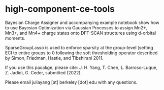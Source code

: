 # high-component-ce-tools
Bayesian Charge Assigner and accompanying example notebook show how to use Bayesian Optimization via Gaussian Processes to assign Mn2+, Mn3+, and Mn4+ charge states onto DFT-SCAN structures using d-orbital moments.

SparseGroupLasso is used to enforce sparsity at the group-level (setting ECI to entire groups to 0 following the soft thresholding operator described by Simon, Friedman, Hastie, and Tibshirani 2011. 

If you use this pacakge, please cite: 
J. H. Yang, T. Chen, L. Barroso-Luque, Z. Jadidi, G. Ceder, submitted (2022). 

Please email juliayang [at] berkeley [dot] edu with any questions. 
